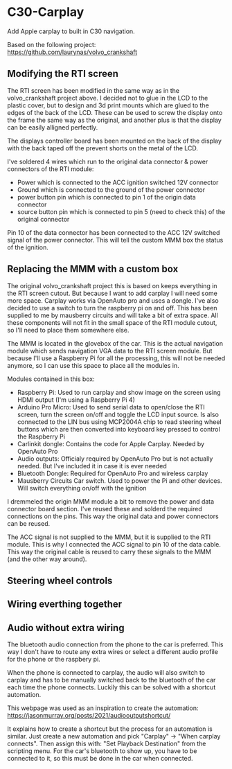 # C30-Carplay
Add Apple carplay to built in C30 navigation. 

Based on the following project:
https://github.com/laurynas/volvo_crankshaft

## Modifying the RTI screen

The RTI screen has been modified in the same way as in the volvo_crankshaft project above. I decided not to glue in the LCD to the plastic cover, but to design and 3d print mounts which are glued to the edges of the back of the LCD. These can be used to screw the display onto the frame the same way as the original, and another plus is that the display can be easily alligned perfectly. 

The displays controller board has been mounted on the back of the display with the back taped off the prevent shorts on the metal of the LCD. 

I've soldered 4 wires which run to the original data connector & power connectors of the RTI module:
* Power which is connected to the ACC ignition switched 12V connector
* Ground which is connected to the ground of the power connector
* power button pin which is connected to pin 1 of the origin data connector
* source button pin which is connected to pin 5 (need to check this) of the original connector

Pin 10 of the data connector has been connected to the ACC 12V switched signal of the power connector. This will tell the custom MMM box the status of the ignition. 

## Replacing the MMM with a custom box

The original volvo_crankshaft project this is based on keeps everything in the RTI screen cutout. But because I want to add carplay I will need some more space. Carplay works via OpenAuto pro and uses a dongle. I've also decided to use a switch to turn the raspberry pi on and off. This has been supplied to me by mausberry circuits and will take a bit of extra space. All these components will not fit in the small space of the RTI module cutout, so I'll need to place them somewhere else. 

The MMM is located in the glovebox of the car. This is the actual navigation module which sends navigation VGA data to the RTI screen module. But because I'll use a Raspberry Pi for all the processing, this will not be needed anymore, so I can use this space to place all the modules in.

Modules contained in this box:
* Raspberry Pi: Used to run carplay and show image on the screen using HDMI output (I'm using a Raspberry Pi 4)
* Arduino Pro Micro: Used to send serial data to open/close the RTI screen, turn the screen on/off and toggle the LCD input source. Is also connected to the LIN bus using MCP2004A chip to read steering wheel buttons which are then converted into keyboard key pressed to control the Raspberry Pi
* Carlinkit dongle: Contains the code for Apple Carplay. Needed by OpenAuto Pro
* Audio outputs: Officialy required by OpenAuto Pro but is not actually needed. But I've included it in case it is ever needed
* Bluetooth Dongle: Required for OpenAuto Pro and wireless carplay
* Mausberry Circuits Car switch. Used to power the Pi and other devices. Will switch everything on/off with the ignition

I dremmeled the origin MMM module a bit to remove the power and data connector board section. I've reused these and solderd the required connections on the pins. This way the original data and power connectors can be reused. 

The ACC signal is not supplied to the MMM, but it is supplied to the RTI module. This is why I connected the ACC signal to pin 10 of the data cable. This way the original cable is reused to carry these signals to the MMM (and the other way around). 

## Steering wheel controls

## Wiring everthing together

## Audio without extra wiring

The bluetooth audio connection from the phone to the car is preferred. This way I don't have to route any extra wires or select a different audio profile for the phone or the raspbery pi. 

When the phone is connected to carplay, the audio will also switch to carplay and has to be manually switched back to the bluetooth of the car each time the phone connects. Luckily this can be solved with a shortcut automation. 

This webpage was used as an inspiration to create the automation: 
https://jasonmurray.org/posts/2021/audiooutputshortcut/

It explains how to create a shortcut but the process for an automation is similar. Just create a new automation and pick "Carplay" -> "When carplay connects". Then assign this with: "Set Playback Destination" from the scripting menu. For the car's bluetooth to show up, you have to be connected to it, so this must be done in the car when connected. 
